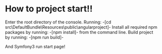 How to project start!!
========================
Enter the root directory of the console.
Running: -[cd src\DefaultBundle\Resources\public\angularproject]-
Install all required npm packages by running: -[npm install]- from the command line.
Build project by running: -[npm run build]-

And Symfony3 run start page!
